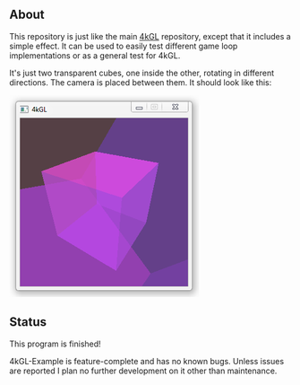 
## About

This repository is just like the main [4kGL][] repository, except that it includes
a simple effect. It can be used to easily test different game loop
implementations or as a general test for 4kGL.

It's just two transparent cubes, one inside the other, rotating in
different directions. The camera is placed between them. It should
look like this:

![Screenshot](Screenshot/Screenshot.png)

[4kGL]: https://github.com/Beluki/4kGL

## Status

This program is finished!

4kGL-Example is feature-complete and has no known bugs. Unless issues are reported
I plan no further development on it other than maintenance.

